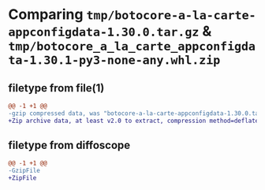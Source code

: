 # Comparing `tmp/botocore-a-la-carte-appconfigdata-1.30.0.tar.gz` & `tmp/botocore_a_la_carte_appconfigdata-1.30.1-py3-none-any.whl.zip`

## filetype from file(1)

```diff
@@ -1 +1 @@
-gzip compressed data, was "botocore-a-la-carte-appconfigdata-1.30.0.tar", last modified: Tue Jul  4 01:44:12 2023, max compression
+Zip archive data, at least v2.0 to extract, compression method=deflate
```

## filetype from diffoscope

```diff
@@ -1 +1 @@
-GzipFile
+ZipFile
```

